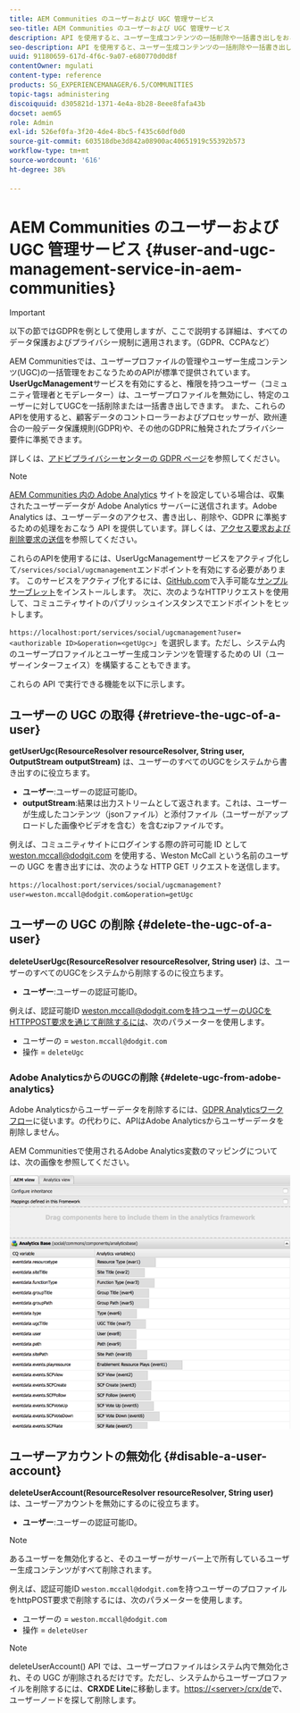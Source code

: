 ```yaml
---
title: AEM Communities のユーザーおよび UGC 管理サービス
seo-title: AEM Communities のユーザーおよび UGC 管理サービス
description: API を使用すると、ユーザー生成コンテンツの一括削除や一括書き出しをおこなったり、ユーザーアカウントを無効化したりできます。
seo-description: API を使用すると、ユーザー生成コンテンツの一括削除や一括書き出しをおこなったり、ユーザーアカウントを無効化したりできます。
uuid: 91180659-617d-4f6c-9a07-e680770d0d8f
contentOwner: mgulati
content-type: reference
products: SG_EXPERIENCEMANAGER/6.5/COMMUNITIES
topic-tags: administering
discoiquuid: d305821d-1371-4e4a-8b28-8eee8fafa43b
docset: aem65
role: Admin
exl-id: 526ef0fa-3f20-4de4-8bc5-f435c60df0d0
source-git-commit: 603518dbe3d842a08900ac40651919c55392b573
workflow-type: tm+mt
source-wordcount: '616'
ht-degree: 38%

---
```


# AEM Communities のユーザーおよび UGC 管理サービス {#user-and-ugc-management-service-in-aem-communities}

>[!IMPORTANT]
>
>以下の節ではGDPRを例として使用しますが、ここで説明する詳細は、すべてのデータ保護およびプライバシー規制に適用されます。（GDPR、CCPAなど）

AEM Communitiesでは、ユーザープロファイルの管理やユーザー生成コンテンツ(UGC)の一括管理をおこなうためのAPIが標準で提供されています。 **UserUgcManagement**&#x200B;サービスを有効にすると、権限を持つユーザー（コミュニティ管理者とモデレーター）は、ユーザープロファイルを無効にし、特定のユーザーに対してUGCを一括削除または一括書き出しできます。 また、これらのAPIを使用すると、顧客データのコントローラーおよびプロセッサーが、欧州連合の一般データ保護規則(GDPR)や、その他のGDPRに触発されたプライバシー要件に準拠できます。

詳しくは、[アドビプライバシーセンターの GDPR ページ](https://www.adobe.com/jp/privacy/general-data-protection-regulation.html)を参照してください。

>[!NOTE]
>
>[AEM Communities 内の Adobe Analytics](/help/communities/analytics.md) サイトを設定している場合は、収集されたユーザーデータが Adobe Analytics サーバーに送信されます。Adobe Analytics は、ユーザーデータのアクセス、書き出し、削除や、GDPR に準拠するための処理をおこなう API を提供しています。詳しくは、[アクセス要求および削除要求の送信](https://docs.adobe.com/content/help/en/analytics/admin/data-governance/gdpr-submit-access-delete.html)を参照してください。

これらのAPIを使用するには、UserUgcManagementサービスをアクティブ化して`/services/social/ugcmanagement`エンドポイントを有効にする必要があります。 このサービスをアクティブ化するには、[GitHub.com](https://github.com/Adobe-Marketing-Cloud/aem-communities-ugc-migration/tree/main/bundles/communities-ugc-management-servlet)で入手可能な[サンプルサーブレット](https://github.com/Adobe-Marketing-Cloud/aem-communities-ugc-migration/tree/main/bundles/communities-ugc-management-servlet)をインストールします。 次に、次のようなHTTPリクエストを使用して、コミュニティサイトのパブリッシュインスタンスでエンドポイントをヒットします。

`https://localhost:port/services/social/ugcmanagement?user=<authorizable ID>&operation=<getUgc>`」を選択します。ただし、システム内のユーザープロファイルとユーザー生成コンテンツを管理するための UI（ユーザーインターフェイス）を構築することもできます。

これらの API で実行できる機能を以下に示します。

## ユーザーの UGC の取得 {#retrieve-the-ugc-of-a-user}

**getUserUgc(ResourceResolver resourceResolver, String user, OutputStream outputStream)** は、ユーザーのすべてのUGCをシステムから書き出すのに役立ちます。

* **ユーザー**:ユーザーの認証可能ID。
* **outputStream**:結果は出力ストリームとして返されます。これは、ユーザーが生成したコンテンツ（jsonファイル）と添付ファイル（ユーザーがアップロードした画像やビデオを含む）を含むzipファイルです。

例えば、コミュニティサイトにログインする際の許可可能 ID として weston.mccall@dodgit.com を使用する、Weston McCall という名前のユーザーの UGC を書き出すには、次のような HTTP GET リクエストを送信します。

`https://localhost:port/services/social/ugcmanagement?user=weston.mccall@dodgit.com&operation=getUgc`

## ユーザーの UGC の削除 {#delete-the-ugc-of-a-user}

**deleteUserUgc(ResourceResolver resourceResolver, String user)** は、ユーザーのすべてのUGCをシステムから削除するのに役立ちます。

* **ユーザー**:ユーザーの認証可能ID。

例えば、認証可能ID weston.mccall@dodgit.comを持つユーザーのUGCをHTTPPOST要求を通じて削除するには、次のパラメーターを使用します。

* ユーザーの = `weston.mccall@dodgit.com`
* 操作 = `deleteUgc`

### Adobe AnalyticsからのUGCの削除 {#delete-ugc-from-adobe-analytics}

Adobe Analyticsからユーザーデータを削除するには、[GDPR Analyticsワークフロー](https://docs.adobe.com/content/help/en/analytics/admin/data-governance/an-gdpr-workflow.html)に従います。の代わりに、APIはAdobe Analyticsからユーザーデータを削除しません。

AEM Communitiesで使用されるAdobe Analytics変数のマッピングについては、次の画像を参照してください。

![Adobe AnalyticsのAEM communities変数マッピング](assets/analytics-communities-mapping.png)

## ユーザーアカウントの無効化 {#disable-a-user-account}

**deleteUserAccount(ResourceResolver resourceResolver, String user)** は、ユーザーアカウントを無効にするのに役立ちます。

* **ユーザー**:ユーザーの認証可能ID。

>[!NOTE]
>
>あるユーザーを無効化すると、そのユーザーがサーバー上で所有しているユーザー生成コンテンツがすべて削除されます。

例えば、認証可能ID `weston.mccall@dodgit.com`を持つユーザーのプロファイルをhttpPOST要求で削除するには、次のパラメーターを使用します。

* ユーザーの = `weston.mccall@dodgit.com`
* 操作 = `deleteUser`

>[!NOTE]
>
>deleteUserAccount() API では、ユーザープロファイルはシステム内で無効化され、その UGC が削除されるだけです。ただし、システムからユーザープロファイルを削除するには、**CRXDE Lite**&#x200B;に移動します。[https://&lt;server>/crx/de](https://localhost:4502/crx/de)で、ユーザーノードを探して削除します。
